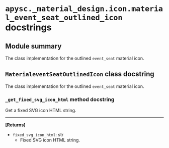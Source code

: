 # `apysc._material_design.icon.material_event_seat_outlined_icon` docstrings

## Module summary

The class implementation for the outlined `event_seat` material icon.

## `MaterialeventSeatOutlinedIcon` class docstring

The class implementation for the outlined `event_seat` material icon.

### `_get_fixed_svg_icon_html` method docstring

Get a fixed SVG icon HTML string.<hr>

**[Returns]**

- `fixed_svg_icon_html`: str
  - Fixed SVG icon HTML string.